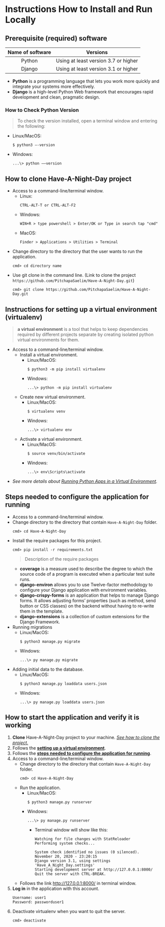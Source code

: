 # Instructions How to Install and Run Locally
## Prerequisite (required) software
|    Name of software    | Versions |
|:----------------------:|:--------:|
|Python|Using at least version 3.7 or higher|
|Django|Using at least version 3.1 or higher|

* **Python** is a programming language that lets you work more quickly and integrate your systems more effectively.
* **Django** is a high-level Python Web framework that encourages rapid development and clean, pragmatic design.

### How to Check Python Version 
> To check the version installed, open a terminal window and entering the following:
* Linux/MacOS:
    ```
    $ python3 –-version
    ``` 
* Windows: 
    ``` 
    ...\> python ––version
    ```

## How to clone Have-A-Night-Day project
* Access to a command-line/terminal window.
    * Linux:
        ```
        CTRL-ALT-T or CTRL-ALT-F2
        ``` 
    * Windows: 
        ``` 
        WIN+R > type powershell > Enter/OK or Type in search tap "cmd"
        ```
    * MacOS: 
        ```
        Finder > Applications > Utilities > Terminal
        ```
* Change directory to the directory that the user wants to run the application.
    ```
    cmd> cd directory name
    ```
* Use git clone in the command line. (Link to clone the project `https://github.com/PitchapaSaelim/Have-A-Night-Day.git`)
    ```
    cmd> git clone https://github.com/PitchapaSaelim/Have-A-Night-Day.git
    ```
## Instructions for setting up a virtual environment (virtualenv)
> **a virtual environment** is a tool that helps to keep dependencies required by different projects separate by creating isolated python virtual environments for them.
* Access to a command-line/terminal window.
    * Install a virtual environment.
        * Linux/MacOS:
            ```
            $ python3 -m pip install virtualenv
            ```
        * Windows:
            ```
            ...\> python -m pip install virtualenv
            ```    
    * Create new virtual environment.
        * Linux/MacOS:
            ```
            $ virtualenv venv
            ```
        * Windows:
            ```
            ...\> virtualenv env
            ``` 
    * Activate a virtual environment.
        * Linux/MacOS:
            ```
            $ source venv/bin/activate
            ```
        * Windows:
            ```
            ...\> env\Scripts\activate
            ``` 
* *See more details about [Running Python Apps in a Virtual Environment](https://cpske.github.io/ISP/django/virtualenv).*
## Steps needed to configure the application for running
* Access to a command-line/terminal window.
* Change directory to the directory that contain `Have-A-Night-Day` folder.
    ```
    cmd> cd Have-A-Night-Day
    ```
* Install the require packages for this project.
    ```
    cmd> pip install -r requirements.txt
    ``` 
    > Description of the require packages
    * **coverage** is a measure used to describe the degree to which the source code of a program is executed when a particular test suite runs.
    * **django-environ** allows you to use Twelve-factor methodology to configure your Django application with environment variables.
    * **django-crispy-forms** is an application that helps to manage Django forms. It allows adjusting forms’ properties (such as method, send button or CSS classes) on the backend without having to re-write them in the template.
    * **django-extensions** is a collection of custom extensions for the Django Framework.
* Running migrations
    * Linux/MacOS:
        ```
        $ python3 manage.py migrate
        ```
    * Windows:
        ```
        ...\> py manage.py migrate
        ``` 
* Adding initial data to the database.
    * Linux/MacOS:
        ```
        $ python3 manage.py loaddata users.json
        ```
    * Windows:
        ```
        ...\> py manage.py loaddata users.json
        ``` 
## How to start the application and verify it is working
1. **Clone** Have-A-Night-Day project to your machine. [*See how to clone the project.*](https://github.com/PitchapaSaelim/Have-A-Night-Day/blob/master/INSTALL.md#how-to-clone-have-a-night-day-project)
2. Follows the [**setting up a virtual environment**](https://github.com/PitchapaSaelim/Have-A-Night-Day/blob/master/INSTALL.md#instructions-for-setting-up-a-virtual-environment-virtualenv).
3. Follows the [**steps needed to configure the application for running**](https://github.com/PitchapaSaelim/Have-A-Night-Day/blob/master/INSTALL.md#steps-needed-to-configure-the-application-for-running).
4. Access to a command-line/terminal window.
    * Change directory to the directory that contain `Have-A-Night-Day` folder.
        ```
        cmd> cd Have-A-Night-Day
        ```
    * Run the application.
        * Linux/MacOS:
            ```
            $ python3 manage.py runserver
            ```
        * Windows:
            ```
            ...\> py manage.py runserver
            ``` 
            * Terminal window will show like this:
                ``` 
                Watching for file changes with StatReloader
                Performing system checks...

                System check identified no issues (0 silenced).
                November 20, 2020 - 23:20:15
                Django version 3.1, using settings 'Have_A_Night_Day.settings'
                Starting development server at http://127.0.0.1:8000/
                Quit the server with CTRL-BREAK.
                ``` 
    * Follows the link http://127.0.0.1:8000/ in terminal window.
5. **Log in** in the application with this account. 
    ```
    Username: user1
    Password: passworduser1
    ``` 
6. Deactivate virtualenv when you want to quit the server.
    ```
    cmd> deactivate 
    ``` 
